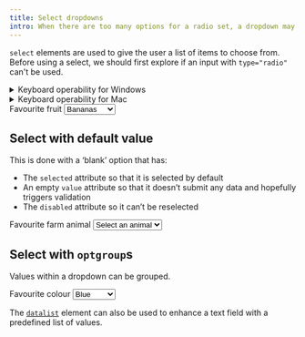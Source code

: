 ```yaml
---
title: Select dropdowns
intro: When there are too many options for a radio set, a dropdown may be the best approach.
---
```


`select` elements are used to give the user a list of items to choose from. Before using a select, we should first explore if an input with `type="radio"` can't be used.

<details>
<summary>Keyboard operability for Windows</summary>

- Tab to place focus on the select drop down list
- Spacebar will open the list but not close it
- Enter will open and close the list
- Up and down arrows can be used to make selection
- Tab to move focus from the select drop down list
</details>

<details>
<summary>Keyboard operability for Mac</summary>

- <kbd>Tab</kbd> to place focus on the select control
- <kbd>Space</kbd>, <kbd>Up</kbd>, or <kbd>Down</kbd> opens the list, highlighting the first option (if the first item is disabled, nothing is highlighted)
- <kbd>Up</kbd> and <kbd>Down</kbd> move up and down in the list; when the first option is reached:
    - <kbd>Up</kbd> does not move the highlight any further; when the last option is reached
    - <kbd>Down</kbd> does not move the highlight any further
- <kbd>Tab</kbd> does not do anything when the list is open
- <kbd>Space</kbd> or <kdb>Enter</kdb> chooses the currently highlighted option and closes the list
- <kbd>Escape</kbd> closes the list without selecting an option
</details>

<form>
    <label for="fruit">Favourite fruit</label>
    <select id="fruit">
        <option>Bananas</option>
        <option>Apples</option>
        <option>Oranges</option>
        <option>Blueberries</option>
    </select>
</form>


## Select with default value

This is done with a ‘blank’ option that has:

- The `selected` attribute so that it is selected by default
- An empty `value` attribute so that it doesn’t submit any data and hopefully triggers validation
- The `disabled` attribute so it can’t be reselected

<form>
    <label for="farm-animal">Favourite farm animal</label>
    <select id="farm-animal" required>
        <option disabled selected value="">Select an animal</option>
        <option>Cow</option>
        <option>Sheep</option>
        <option>Pig</option>
        <option>Goat</option>
        <option>Chicken</option>
    </select>
</form>


## Select with `optgroup`s

Values within a dropdown can be grouped.

<form>
    <label for="colour">Favourite colour</label>
    <select id="colour">
        <optgroup label="Cold colours">
            <option>Blue</option>
            <option>Green</option>
        </optgroup>
        <optgroup label="Hot colours">
            <option>Red</option>
            <option>Yellow</option>
        </optgroup>
    </select>
</form>

The [`datalist`](/forms/datalist) element can also be used to enhance a text field with a predefined list of values.
